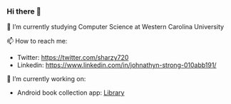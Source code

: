 ### Hi there 👋

<!--
**sharzy720/sharzy720** is a ✨ _special_ ✨ repository because its `README.md` (this file) appears on your GitHub profile.

Here are some ideas to get you started:

- 🔭 I’m currently working on ...
- 🌱 I’m currently learning ...
- 👯 I’m looking to collaborate on ...
- 🤔 I’m looking for help with ...
- 💬 Ask me about ...
- 📫 How to reach me: ...
- 😄 Pronouns: ...
- ⚡ Fun fact: ...
-->

🌱 I’m currently studying Computer Science at Western Carolina University

📫 How to reach me:
- Twitter: https://twitter.com/sharzy720
- Linkedin: https://www.linkedin.com/in/johnathyn-strong-010abb191/

🔭 I’m currently working on:
- Android book collection app: [Library](https://github.com/sharzy720/Library-app)
